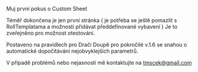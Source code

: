 Muj první pokus o Custom Sheet

Téměř dokončena je jen první stránka ( je potřeba se ještě pomazlit s RollTemplatama a možností přidávat předdefinované vybavení )
Je to zveřejněno pro možnost otestování.

Postaveno na pravidlech pro Dračí Doupě pro pokročilé v.1.6
se snahou o automatické dopočítávání nejobvyklejších parametrů.

V případě problémů nebo nejasností mě kontaktujte na tmscek@gmail.com
